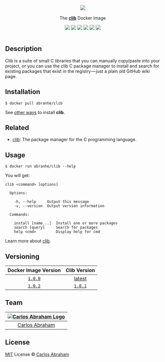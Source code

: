 <p align="center">
	<br>
	<a href="https://hub.docker.com/r/abranhe/clib"><img src="https://avatars2.githubusercontent.com/u/5657447?s=120"></a>
	<br>
	<br>
	The <a href="https://github.com/clibs/clib"><b>clib</b></a> Docker Image
	<br>
</p>

<p align="center">
    <a href="https://hub.docker.com/r/abranhe/clib"><img src="https://img.shields.io/docker/stars/abranhe/clib.svg?logo=docker"></a>
    <a href="https://hub.docker.com/r/abranhe/clib"><img src="https://img.shields.io/docker/pulls/abranhe/clib.svg?logo=docker"></a>
	<a href="https://github.com/abranhe"><img src="https://abranhe.com/badge.svg"></a>
	<a href="https://cash.me/$abranhe"><img src="https://cdn.abranhe.com/badges/cash-me.svg"></a>
	<a href="https://patreon.com/abranhe"><img src="https://cdn.abranhe.com/badges/patreon.svg" /></a>
	<a href="https://github.com/abranhe/clib-docker/blob/master/license"><img src="https://img.shields.io/github/license/abranhe/@abranhe/playground.svg" /></a>
  <br>
  <br>
</p>

## Description

Clib is a suite of small C libraries that you can manually copy/paste into your project, or you can use the clib C package manager to install and search for existing packages that exist in the registry — just a plain old GitHub wiki page.

## Installation

```
$ docker pull abranhe/clib
```

See [other ways][install-clib] to install **clib**.

## Related

- [clib][clib]: The package manager for the C programming language.

## Usage

```
$ docker run abranhe/clib --help
```

You will get:

```
clib <command> [options]

  Options:

    -h, --help     Output this message
    -v, --version  Output version information

  Commands:

    install [name...]  Install one or more packages
    search [query]     Search for packages
    help <cmd>         Display help for cmd
```

Learn more about [clib][clib].

## Versioning

| Docker Image Version | Clib Version |
| :-: | :-: |
| [`1.0.0`][docker-1.0.0] | [latest][clib] |
| [`1.0.2`][docker-1.0.0] | [`1.8.1`][clib] |

## Team

|[![Carlos Abraham Logo][abranhe-img]][abranhe]|
| :-: |
| [Carlos Abraham][abranhe] |

## License

[MIT][license] License © [Carlos Abraham][abranhe]

<!---- Links ---->
[abranhe]: https://github.com/abranhe
[abranhe-img]: https://avatars3.githubusercontent.com/u/21347264?s=50
[license]: https://github.com/abranhe/clib-docker/blob/master/license
[clib]: https://github.com/clibs/clib
[install-clib]: https://github.com/clibs/clib/blob/master/Readme.md#installation


<!---- Docker tags ---->
[docker-1.0.0]: https://hub.docker.com/r/abranhe/clib/tags/1.0.1


<!---- Clib tags ---->
[clib-1.8.1]: https://github.com/clibs/clib/releases/tag/1.8.1
